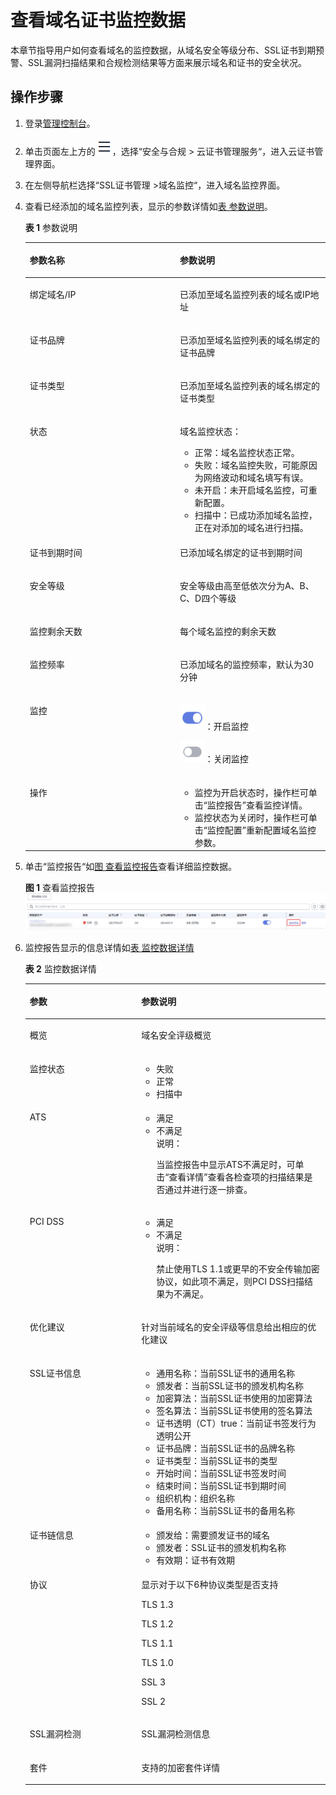 # 查看域名证书监控数据<a name="ccm_01_0367"></a>

本章节指导用户如何查看域名的监控数据，从域名安全等级分布、SSL证书到期预警、SSL漏洞扫描结果和合规检测结果等方面来展示域名和证书的安全状况。

## 操作步骤<a name="section85411040900"></a>

1.  登录[管理控制台](https://auth.huaweicloud.com/)。
2.  单击页面左上方的![](figures/icon-servicelist-18.png)，选择“安全与合规  \>  云证书管理服务“，进入云证书管理界面。
3.  在左侧导航栏选择“SSL证书管理 \>域名监控“，进入域名监控界面。
4.  查看已经添加的域名监控列表，显示的参数详情如[表 参数说明](#table82891755141515)。

    **表 1**  参数说明

    <a name="table82891755141515"></a>
    <table><thead align="left"><tr id="row16290115514159"><th class="cellrowborder" valign="top" width="50%" id="mcps1.2.3.1.1"><p id="p10290145510150"><a name="p10290145510150"></a><a name="p10290145510150"></a>参数名称</p>
    </th>
    <th class="cellrowborder" valign="top" width="50%" id="mcps1.2.3.1.2"><p id="p1929085561512"><a name="p1929085561512"></a><a name="p1929085561512"></a>参数说明</p>
    </th>
    </tr>
    </thead>
    <tbody><tr id="row12290205541518"><td class="cellrowborder" valign="top" width="50%" headers="mcps1.2.3.1.1 "><p id="p1229005511151"><a name="p1229005511151"></a><a name="p1229005511151"></a>绑定域名/IP</p>
    </td>
    <td class="cellrowborder" valign="top" width="50%" headers="mcps1.2.3.1.2 "><p id="p13290185512153"><a name="p13290185512153"></a><a name="p13290185512153"></a>已添加至域名监控列表的域名或IP地址</p>
    </td>
    </tr>
    <tr id="row3290145581518"><td class="cellrowborder" valign="top" width="50%" headers="mcps1.2.3.1.1 "><p id="p19290255141512"><a name="p19290255141512"></a><a name="p19290255141512"></a>证书品牌</p>
    </td>
    <td class="cellrowborder" valign="top" width="50%" headers="mcps1.2.3.1.2 "><p id="p62901955121512"><a name="p62901955121512"></a><a name="p62901955121512"></a>已添加至域名监控列表的域名绑定的证书品牌</p>
    </td>
    </tr>
    <tr id="row7290105519151"><td class="cellrowborder" valign="top" width="50%" headers="mcps1.2.3.1.1 "><p id="p1829016558159"><a name="p1829016558159"></a><a name="p1829016558159"></a>证书类型</p>
    </td>
    <td class="cellrowborder" valign="top" width="50%" headers="mcps1.2.3.1.2 "><p id="p1129095531519"><a name="p1129095531519"></a><a name="p1129095531519"></a>已添加至域名监控列表的域名绑定的证书类型</p>
    </td>
    </tr>
    <tr id="row829015517152"><td class="cellrowborder" valign="top" width="50%" headers="mcps1.2.3.1.1 "><p id="p529011556155"><a name="p529011556155"></a><a name="p529011556155"></a>状态</p>
    </td>
    <td class="cellrowborder" valign="top" width="50%" headers="mcps1.2.3.1.2 "><p id="p14290185581510"><a name="p14290185581510"></a><a name="p14290185581510"></a>域名监控状态：</p>
    <a name="ul2200742172314"></a><a name="ul2200742172314"></a><ul id="ul2200742172314"><li>正常：域名监控状态正常。</li><li>失败：域名监控失败，可能原因为网络波动和域名填写有误。</li><li>未开启：未开启域名监控，可重新配置。</li><li>扫描中：已成功添加域名监控，正在对添加的域名进行扫描。</li></ul>
    </td>
    </tr>
    <tr id="row229055541514"><td class="cellrowborder" valign="top" width="50%" headers="mcps1.2.3.1.1 "><p id="p129112555154"><a name="p129112555154"></a><a name="p129112555154"></a>证书到期时间</p>
    </td>
    <td class="cellrowborder" valign="top" width="50%" headers="mcps1.2.3.1.2 "><p id="p1291755101512"><a name="p1291755101512"></a><a name="p1291755101512"></a>已添加域名绑定的证书到期时间</p>
    </td>
    </tr>
    <tr id="row1729175520155"><td class="cellrowborder" valign="top" width="50%" headers="mcps1.2.3.1.1 "><p id="p6291155521518"><a name="p6291155521518"></a><a name="p6291155521518"></a>安全等级</p>
    </td>
    <td class="cellrowborder" valign="top" width="50%" headers="mcps1.2.3.1.2 "><p id="p143051608323"><a name="p143051608323"></a><a name="p143051608323"></a>安全等级由高至低依次分为A、B、C、D四个等级</p>
    </td>
    </tr>
    <tr id="row16291175518151"><td class="cellrowborder" valign="top" width="50%" headers="mcps1.2.3.1.1 "><p id="p152911055171515"><a name="p152911055171515"></a><a name="p152911055171515"></a>监控剩余天数</p>
    </td>
    <td class="cellrowborder" valign="top" width="50%" headers="mcps1.2.3.1.2 "><p id="p829165521519"><a name="p829165521519"></a><a name="p829165521519"></a>每个域名监控的剩余天数</p>
    </td>
    </tr>
    <tr id="row19614153841710"><td class="cellrowborder" valign="top" width="50%" headers="mcps1.2.3.1.1 "><p id="p76153388177"><a name="p76153388177"></a><a name="p76153388177"></a>监控频率</p>
    </td>
    <td class="cellrowborder" valign="top" width="50%" headers="mcps1.2.3.1.2 "><p id="p7615338191710"><a name="p7615338191710"></a><a name="p7615338191710"></a>已添加域名的监控频率，默认为30分钟</p>
    </td>
    </tr>
    <tr id="row16111343111717"><td class="cellrowborder" valign="top" width="50%" headers="mcps1.2.3.1.1 "><p id="p91110437177"><a name="p91110437177"></a><a name="p91110437177"></a>监控</p>
    </td>
    <td class="cellrowborder" valign="top" width="50%" headers="mcps1.2.3.1.2 "><p id="p171111843141712"><a name="p171111843141712"></a><a name="p171111843141712"></a><a name="image14336195713417"></a><a name="image14336195713417"></a><span><img id="image14336195713417" src="figures/zh-cn_image_0000001583974052.png" width="39.900000000000006" height="40.726994000000005"></span>：开启监控</p>
    <p id="p1738523313426"><a name="p1738523313426"></a><a name="p1738523313426"></a><a name="image5346195123412"></a><a name="image5346195123412"></a><span><img id="image5346195123412" src="figures/zh-cn_image_0000001634133937.png" width="39.900000000000006" height="35.083937000000006"></span>：关闭监控</p>
    </td>
    </tr>
    <tr id="row143144711714"><td class="cellrowborder" valign="top" width="50%" headers="mcps1.2.3.1.1 "><p id="p53118473179"><a name="p53118473179"></a><a name="p53118473179"></a>操作</p>
    </td>
    <td class="cellrowborder" valign="top" width="50%" headers="mcps1.2.3.1.2 "><a name="ul76761654104512"></a><a name="ul76761654104512"></a><ul id="ul76761654104512"><li>监控为开启状态时，操作栏可单击<span class="menucascade" id="menucascade109981427135014"><a name="menucascade109981427135014"></a><a name="menucascade109981427135014"></a>“<span class="uicontrol" id="uicontrol19998122725010"><a name="uicontrol19998122725010"></a><a name="uicontrol19998122725010"></a>监控报告</span>”</span>查看监控详情。</li><li>监控状态为关闭时，操作栏可单击<span class="menucascade" id="menucascade62122055014"><a name="menucascade62122055014"></a><a name="menucascade62122055014"></a>“<span class="uicontrol" id="uicontrol42112014507"><a name="uicontrol42112014507"></a><a name="uicontrol42112014507"></a>监控配置</span>”</span>重新配置域名监控参数。</li></ul>
    </td>
    </tr>
    </tbody>
    </table>

5.  单击“监控报告“如[图 查看监控报告](#fig25650494375)查看详细监控数据。

    **图 1**  查看监控报告<a name="fig25650494375"></a>  
    ![](figures/查看监控报告.png "查看监控报告")

6.  监控报告显示的信息详情如[表 监控数据详情](#table1936141319407)

    **表 2**  监控数据详情

    <a name="table1936141319407"></a>
    <table><thead align="left"><tr id="row1793751354015"><th class="cellrowborder" valign="top" width="37.18%" id="mcps1.2.3.1.1"><p id="p149412483407"><a name="p149412483407"></a><a name="p149412483407"></a>参数</p>
    </th>
    <th class="cellrowborder" valign="top" width="62.82%" id="mcps1.2.3.1.2"><p id="p99371713104018"><a name="p99371713104018"></a><a name="p99371713104018"></a>参数说明</p>
    </th>
    </tr>
    </thead>
    <tbody><tr id="row1793741334018"><td class="cellrowborder" valign="top" width="37.18%" headers="mcps1.2.3.1.1 "><p id="p1834414560412"><a name="p1834414560412"></a><a name="p1834414560412"></a>概览</p>
    </td>
    <td class="cellrowborder" valign="top" width="62.82%" headers="mcps1.2.3.1.2 "><p id="p693813133404"><a name="p693813133404"></a><a name="p693813133404"></a>域名安全评级概览</p>
    </td>
    </tr>
    <tr id="row79381613114012"><td class="cellrowborder" valign="top" width="37.18%" headers="mcps1.2.3.1.1 "><p id="p1134495616410"><a name="p1134495616410"></a><a name="p1134495616410"></a>监控状态</p>
    </td>
    <td class="cellrowborder" valign="top" width="62.82%" headers="mcps1.2.3.1.2 "><a name="ul19879253133618"></a><a name="ul19879253133618"></a><ul id="ul19879253133618"><li>失败</li><li>正常</li><li>扫描中</li></ul>
    </td>
    </tr>
    <tr id="row169381613204013"><td class="cellrowborder" valign="top" width="37.18%" headers="mcps1.2.3.1.1 "><p id="p4344115616419"><a name="p4344115616419"></a><a name="p4344115616419"></a>ATS</p>
    </td>
    <td class="cellrowborder" valign="top" width="62.82%" headers="mcps1.2.3.1.2 "><a name="ul37651279377"></a><a name="ul37651279377"></a><ul id="ul37651279377"><li>满足</li><li>不满足<div class="note" id="note153915390306"><a name="note153915390306"></a><a name="note153915390306"></a><span class="notetitle"> 说明： </span><div class="notebody"><p id="p93993923012"><a name="p93993923012"></a><a name="p93993923012"></a>当监控报告中显示ATS不满足时，可单击<span class="uicontrol" id="uicontrol104347323214"><a name="uicontrol104347323214"></a><a name="uicontrol104347323214"></a>“查看详情”</span>查看各检查项的扫描结果是否通过并进行逐一排查。</p>
    </div></div>
    </li></ul>
    </td>
    </tr>
    <tr id="row7938013114014"><td class="cellrowborder" valign="top" width="37.18%" headers="mcps1.2.3.1.1 "><p id="p123444563419"><a name="p123444563419"></a><a name="p123444563419"></a>PCI DSS</p>
    </td>
    <td class="cellrowborder" valign="top" width="62.82%" headers="mcps1.2.3.1.2 "><a name="ul16202026183714"></a><a name="ul16202026183714"></a><ul id="ul16202026183714"><li>满足</li><li>不满足<div class="note" id="note95223918347"><a name="note95223918347"></a><a name="note95223918347"></a><span class="notetitle"> 说明： </span><div class="notebody"><p id="p252369123417"><a name="p252369123417"></a><a name="p252369123417"></a>禁止使用TLS 1.1或更早的不安全传输加密协议，如此项不满足，则PCI DSS扫描结果为不满足。</p>
    </div></div>
    </li></ul>
    </td>
    </tr>
    <tr id="row6938613174017"><td class="cellrowborder" valign="top" width="37.18%" headers="mcps1.2.3.1.1 "><p id="p1234405618410"><a name="p1234405618410"></a><a name="p1234405618410"></a>优化建议</p>
    </td>
    <td class="cellrowborder" valign="top" width="62.82%" headers="mcps1.2.3.1.2 "><p id="p293881313408"><a name="p293881313408"></a><a name="p293881313408"></a>针对当前域名的安全评级等信息给出相应的优化建议</p>
    </td>
    </tr>
    <tr id="row3938121344019"><td class="cellrowborder" valign="top" width="37.18%" headers="mcps1.2.3.1.1 "><p id="p1694781281914"><a name="p1694781281914"></a><a name="p1694781281914"></a>SSL证书信息</p>
    </td>
    <td class="cellrowborder" valign="top" width="62.82%" headers="mcps1.2.3.1.2 "><a name="ul49011126131910"></a><a name="ul49011126131910"></a><ul id="ul49011126131910"><li>通用名称：当前SSL证书的通用名称</li><li>颁发者：当前SSL证书的颁发机构名称</li><li>加密算法：当前SSL证书使用的加密算法</li><li>签名算法：当前SSL证书使用的签名算法</li><li>证书透明（CT）true：当前证书签发行为透明公开</li><li>证书品牌：当前SSL证书的品牌名称</li><li>证书类型：当前SSL证书的类型</li><li>开始时间：当前SSL证书签发时间</li><li>结束时间：当前SSL证书到期时间</li><li>组织机构：组织名称</li><li>备用名称：当前SSL证书的备用名称</li></ul>
    </td>
    </tr>
    <tr id="row5914521182613"><td class="cellrowborder" valign="top" width="37.18%" headers="mcps1.2.3.1.1 "><p id="p1023317186207"><a name="p1023317186207"></a><a name="p1023317186207"></a>证书链信息</p>
    </td>
    <td class="cellrowborder" valign="top" width="62.82%" headers="mcps1.2.3.1.2 "><a name="ul6952145813217"></a><a name="ul6952145813217"></a><ul id="ul6952145813217"><li>颁发给：需要颁发证书的域名</li><li>颁发者：SSL证书的颁发机构名称</li><li>有效期：证书有效期</li></ul>
    </td>
    </tr>
    <tr id="row7139047143918"><td class="cellrowborder" valign="top" width="37.18%" headers="mcps1.2.3.1.1 "><p id="p14140184723918"><a name="p14140184723918"></a><a name="p14140184723918"></a>协议</p>
    </td>
    <td class="cellrowborder" valign="top" width="62.82%" headers="mcps1.2.3.1.2 "><p id="p218787154511"><a name="p218787154511"></a><a name="p218787154511"></a>显示对于以下6种协议类型是否支持</p>
    <p id="p39451211124118"><a name="p39451211124118"></a><a name="p39451211124118"></a>TLS 1.3</p>
    <p id="p13946911174111"><a name="p13946911174111"></a><a name="p13946911174111"></a>TLS 1.2</p>
    <p id="p1394615111419"><a name="p1394615111419"></a><a name="p1394615111419"></a>TLS 1.1</p>
    <p id="p15946211194115"><a name="p15946211194115"></a><a name="p15946211194115"></a>TLS 1.0</p>
    <p id="p1494661194112"><a name="p1494661194112"></a><a name="p1494661194112"></a>SSL 3</p>
    <p id="p394681116416"><a name="p394681116416"></a><a name="p394681116416"></a>SSL 2</p>
    </td>
    </tr>
    <tr id="row19321616144514"><td class="cellrowborder" valign="top" width="37.18%" headers="mcps1.2.3.1.1 "><p id="p1132216164458"><a name="p1132216164458"></a><a name="p1132216164458"></a>SSL漏洞检测</p>
    </td>
    <td class="cellrowborder" valign="top" width="62.82%" headers="mcps1.2.3.1.2 "><p id="p113221016104516"><a name="p113221016104516"></a><a name="p113221016104516"></a>SSL漏洞检测信息</p>
    </td>
    </tr>
    <tr id="row1744614218461"><td class="cellrowborder" valign="top" width="37.18%" headers="mcps1.2.3.1.1 "><p id="p8447144219467"><a name="p8447144219467"></a><a name="p8447144219467"></a>套件</p>
    </td>
    <td class="cellrowborder" valign="top" width="62.82%" headers="mcps1.2.3.1.2 "><p id="p16447114216464"><a name="p16447114216464"></a><a name="p16447114216464"></a>支持的加密套件详情</p>
    </td>
    </tr>
    </tbody>
    </table>


